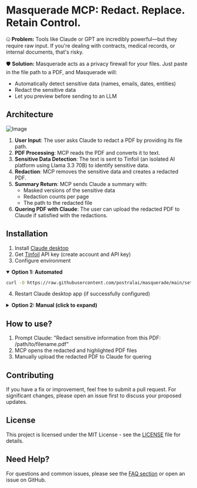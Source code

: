 # Masquerade MCP: Redact. Replace. Retain Control.

🤐 **Problem:** Tools like Claude or GPT are incredibly powerful—but they require raw input. If you're dealing with contracts, medical records, or internal documents, that's risky.

🛡️ **Solution:** Masquerade acts as a privacy firewall for your files. Just paste in the file path to a PDF, and Masquerade will:

  - Automatically detect sensitive data (names, emails, dates, entities)
  - Redact the sensitive data
  - Let you preview before sending to an LLM

## Architecture

![Image](https://github.com/user-attachments/assets/96002c8b-5839-4499-814e-e603d95e7c82)

1. **User Input**: The user asks Claude to redact a PDF by providing its file path.
1. **PDF Processing**: MCP reads the PDF and converts it to text.
1. **Sensitive Data Detection**: The text is sent to Tinfoil (an isolated AI platform using Llama 3.3 70B) to identify sensitive data.
1. **Redaction**: MCP removes the sensitive data and creates a redacted PDF.
1. **Summary Return**: MCP sends Claude a summary with:
    - Masked versions of the sensitive data
    - Redaction counts per page
    - The path to the redacted file
1. **Quering PDF with Claude**: The user can upload the redacted PDF to Claude if satisfied with the redactions.

## Installation

1. Install [Claude desktop](https://claude.ai/download)
1. Get [Tinfoil](https://tinfoil.sh) API key (create account and API key)
1. Configure environment

<details open>
<summary><strong>Option 1: Automated</strong></summary>

```bash
curl -O https://raw.githubusercontent.com/postralai/masquerade/main/setup.sh && bash setup.sh
```

4. Restart Claude desktop app (if successfully configured)

</details>

<details>
<summary><strong>Option 2: Manual (click to expand)</strong></summary>

4. Create a virtual environment with **Python ">=3.10, <=3.12"**

```bash
python3.12 -m venv pdfmcp
source pdfmcp/bin/activate
python --version
```

6. Install this repo with the command below

```bash
pip install git+https://github.com/postralai/masquerade@main
```

7. Automate the Claude config setup (and skip the next steps)

```bash
python -m masquerade.configure_claude
```

8. Get Python path: `which python`
1. Get MCP file path: `python -c "import masquerade as m; print(f'{m.__path__[0]}/mcp_pdf_redaction.py')"`
1. Add (1) Python path, (2) MCP file path, and (3) Tinfoil API key to the JSON below and add that to `claude_desktop_config.json`. Instructions to find the config file are in the image below.
1. Restart Claude

```json
{
  "mcpServers": {
    "pdf-redaction": {
      "command": "/path/to/python", // Run `which python`
      "args": ["/path/to/mcp_pdf_redaction.py"], // Run `python -c "import masquerade as m; print(f'{m.__path__[0]}/mcp_pdf_redaction.py')"`
      "env": {
        "TINFOIL_API_KEY": "your_api_key" // Create Tinfoil account and paste API key
      }
    }
  }
}
```

![Image](https://github.com/user-attachments/assets/cfa56a1a-bec0-40e5-95d9-f4f36c43b95a)

</details>

## How to use?

1. Prompt Claude: "Redact sensitive information from this PDF: /path/to/filename.pdf"
1. MCP opens the redacted and highlighted PDF files
1. Manually upload the redacted PDF to Claude for quering

## Contributing

If you have a fix or improvement, feel free to submit a pull request. For significant changes, please open an issue first to discuss your proposed updates.

## License

This project is licensed under the MIT License - see the [LICENSE](LICENSE) file for details.

## Need Help?

For questions and common issues, please see the [FAQ section](faq.md) or open an issue on GitHub.
